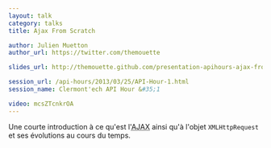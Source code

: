 ```yaml
---
layout: talk
category: talks
title: Ajax From Scratch

author: Julien Muetton
author_url: https://twitter.com/themouette

slides_url: http://themouette.github.com/presentation-apihours-ajax-from-scratch/

session_url: /api-hours/2013/03/25/API-Hour-1.html
session_name: Clermont'ech API Hour &#35;1

video: mcsZTcnkrOA
---
```


Une courte introduction à ce qu'est l'<acronym title="Asynchronous Javascript And Xml">AJAX</acronym>
ainsi qu'à l'objet `XMLHttpRequest` et ses évolutions au cours du temps.
